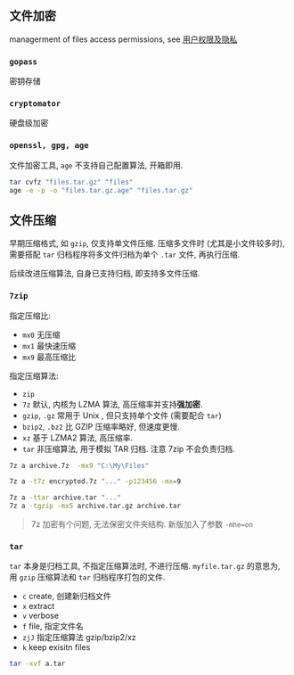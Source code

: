 ## 文件加密

managerment of files access permissions, see [用户权限及隐私](用户权限及隐私.md)

### `gopass`

密钥存储

### `cryptomator`

硬盘级加密

### `openssl, gpg, age`

文件加密工具, `age` 不支持自己配置算法, 开箱即用.

```bash
tar cvfz "files.tar.gz" "files"
age -e -p -o "files.tar.gz.age" "files.tar.gz"
```

## 文件压缩

早期压缩格式, 如 `gzip`, 仅支持单文件压缩. 压缩多文件时 (尤其是小文件较多时), 需要搭配 `tar` 归档程序将多文件归档为单个 `.tar` 文件, 再执行压缩. 

后续改进压缩算法, 自身已支持归档, 即支持多文件压缩.

### `7zip`

指定压缩比:
- `mx0` 无压缩
- `mx1` 最快速压缩
- `mx9` 最高压缩比

指定压缩算法:
- `zip` 
- `7z` 默认, 内核为 LZMA 算法, 高压缩率并支持**强加密**.
- `gzip`, `.gz` 常用于 Unix , 但只支持单个文件 (需要配合 `tar`)
- `bzip2`, `.bz2` 比 GZIP 压缩率略好, 但速度更慢.
- `xz` 基于 LZMA2 算法, 高压缩率.
- `tar` 非压缩算法, 用于模拟 TAR 归档. 注意 7zip 不会负责归档.

```sh
7z a archive.7z  -mx9 "C:\My\Files"

7z a -t7z encrypted.7z "..." -p123456 -mx=9

7z a -ttar archive.tar "..."
7z a -tgzip -mx5 archive.tar.gz archive.tar
```

> 7z 加密有个问题, 无法保密文件夹结构. 新版加入了参数 `-mhe=on`

### `tar`

`tar` 本身是归档工具, 不指定压缩算法时, 不进行压缩. `myfile.tar.gz` 的意思为, 用 `gzip` 压缩算法和 `tar` 归档程序打包的文件.

- `c` create, 创建新归档文件
- `x` extract
- `v` verbose
- `f` file, 指定文件名
- `zjJ` 指定压缩算法 gzip/bzip2/xz
- `k` keep exisitn files

```sh
tar -xvf a.tar
```